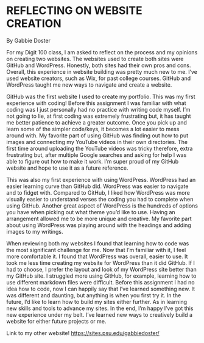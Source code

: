 # REFLECTING ON WEBSITE CREATION

By Gabbie Doster


For my Digit 100 class, I am asked to reflect on the process and my opinions on creating two websites. The websites used to create both sites were GitHub and WordPress. Honestly, both sites had their own pros and cons. Overall, this experience in website building was pretty much new to me. I’ve used website creators, such as Wix, for past college courses. GitHub and WordPress taught me new ways to navigate and create a website. 


GitHub was the first website I used to create my portfolio. This was my first experience with coding! Before this assignment I was familiar with what coding was I just personally had no practice with writing code myself. I’m not going to lie, at first coding was extremely frustrating but, it has taught me better patience to achieve a greater outcome. Once you pick up and learn some of the simpler code/keys, it becomes a lot easier to mess around with. My favorite part of using GitHub was finding out how to put images and connecting my YouTube videos in their own directories. The first time around uploading the YouTube videos was tricky therefore, extra frustrating but, after multiple Google searches and asking for help I was able to figure out how to make it work. I’m super proud of my GitHub website and hope to use it as a future reference. 


This was also my first experience with using WordPress. WordPress had an easier learning curve than GitHub did. WordPress was easier to navigate and to fidget with. Compared to GitHub, I liked how WordPress was more visually easier to understand verses the coding you had to complete when using GitHub. Another great aspect of WordPress is the hundreds of options you have when picking out what theme you’d like to use. Having an arrangement allowed me to be more unique and creative. My favorite part about using WordPress was playing around with the headings and adding images to my writings. 


When reviewing both my websites I found that learning how to code was the most significant challenge for me. Now that I’m familiar with it, I feel more comfortable it. I found that WordPress was overall, easier to use. It took me less time creating my website for WordPress than it did GitHub. If I had to choose, I prefer the layout and look of my WordPress site better than my GitHub site. I struggled more using GitHub, for example, learning how to use different markdown files were difficult. Before this assignment I had no idea how to code, now I can happily say that I’ve learned something new. It was different and daunting, but anything is when you first try it. In the future, I’d like to learn how to build my sites either further. As in learning new skills and tools to advance my sites. In the end, I’m happy I’ve got this new experience under my belt. I’ve learned new ways to creatively build a website for either future projects or me.  


Link to my other website!
https://sites.psu.edu/gabbiedoster/
